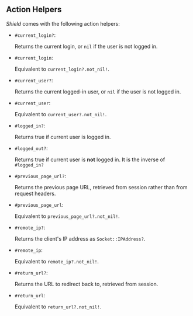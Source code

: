 ## Action Helpers

*Shield* comes with the following action helpers:

- `#current_login?`:

  Returns the current login, or `nil` if the user is not logged in.

- `#current_login`:

   Equivalent to `current_login?.not_nil!`.

- `#current_user?`:

  Returns the current logged-in user, or `nil` if the user is not logged in.

- `#current_user`:

  Equivalent to `current_user?.not_nil!`.

- `#logged_in?`:

  Returns true if current user is logged in.

- `#logged_out?`:

  Returns true if current user is **not** logged in. It is the inverse of `#logged_in?`

- `#previous_page_url?`:

  Returns the previous page URL, retrieved from session rather than from request headers.

- `#previous_page_url`:

  Equivalent to `previous_page_url?.not_nil!`.

- `#remote_ip?`:

  Returns the client's IP address as `Socket::IPAddress?`.

- `#remote_ip`:

  Equivalent to `remote_ip?.not_nil!`.

- `#return_url?`:

  Returns the URL to redirect back to, retrieved from session.

- `#return_url`:

  Equivalent to `return_url?.not_nil!`.
